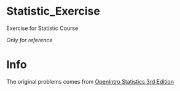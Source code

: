# Statistic_Exercise
Exercise for Statistic Course

*Only for reference*

# Info
The original problems comes from [OpenIntro Statistics 3rd Edition](https://drive.google.com/file/d/0B-DHaDEbiOGkc1RycUtIcUtIelE/view?usp=sharing)
    
    

